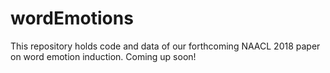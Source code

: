 # wordEmotions

This repository holds code and data of our forthcoming NAACL 2018 paper on word emotion induction. Coming up soon!
